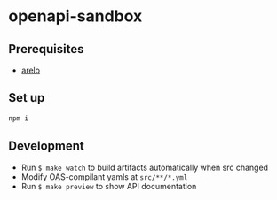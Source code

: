 # openapi-sandbox

## Prerequisites
* [arelo](https://github.com/makiuchi-d/arelo)

## Set up

```bash
npm i
```

## Development
* Run `$ make watch` to build artifacts automatically when src changed
* Modify OAS-compilant yamls at `src/**/*.yml`
* Run `$ make preview` to show API documentation
